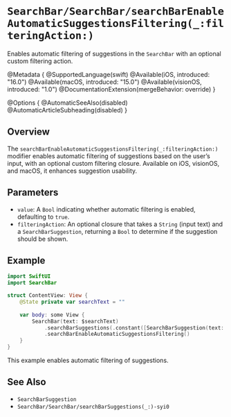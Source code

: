 # ``SearchBar/SearchBar/searchBarEnableAutomaticSuggestionsFiltering(_:filteringAction:)``

Enables automatic filtering of suggestions in the `SearchBar` with an optional custom filtering action.

@Metadata {
    @SupportedLanguage(swift)
    @Available(iOS, introduced: "16.0")
    @Available(macOS, introduced: "15.0")
    @Available(visionOS, introduced: "1.0")
    @DocumentationExtension(mergeBehavior: override)
}

@Options {
    @AutomaticSeeAlso(disabled)
    @AutomaticArticleSubheading(disabled)
}

## Overview

The `searchBarEnableAutomaticSuggestionsFiltering(_:filteringAction:)` modifier enables automatic filtering of suggestions based on the user’s input, with an optional custom filtering closure. Available on iOS, visionOS, and macOS, it enhances suggestion usability.

## Parameters

- `value`: A `Bool` indicating whether automatic filtering is enabled, defaulting to `true`.
- `filteringAction`: An optional closure that takes a `String` (input text) and a `SearchBarSuggestion`, returning a `Bool` to determine if the suggestion should be shown.

## Example

```swift
import SwiftUI
import SearchBar

struct ContentView: View {
    @State private var searchText = ""
    
    var body: some View {
        SearchBar(text: $searchText)
            .searchBarSuggestions(.constant([SearchBarSuggestion(text: "Apple", systemName: "applelogo")]))
            .searchBarEnableAutomaticSuggestionsFiltering()
    }
}
```

This example enables automatic filtering of suggestions.

## See Also

- ``SearchBarSuggestion``
- ``SearchBar/SearchBar/searchBarSuggestions(_:)-syi0``

